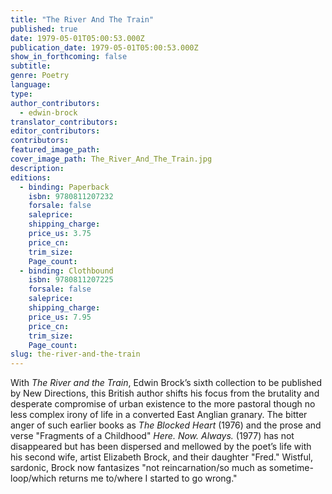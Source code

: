 ```yaml
---
title: "The River And The Train"
published: true
date: 1979-05-01T05:00:53.000Z
publication_date: 1979-05-01T05:00:53.000Z
show_in_forthcoming: false
subtitle:
genre: Poetry
language:
type:
author_contributors:
  - edwin-brock
translator_contributors:
editor_contributors:
contributors:
featured_image_path:
cover_image_path: The_River_And_The_Train.jpg
description:
editions:
  - binding: Paperback
    isbn: 9780811207232
    forsale: false
    saleprice:
    shipping_charge:
    price_us: 3.75
    price_cn:
    trim_size:
    Page_count:
  - binding: Clothbound
    isbn: 9780811207225
    forsale: false
    saleprice:
    shipping_charge:
    price_us: 7.95
    price_cn:
    trim_size:
    Page_count:
slug: the-river-and-the-train
---
```


With _The River and the Train_, Edwin Brock’s sixth collection to be published by New Directions, this British author shifts his focus from the brutality and desperate compromise of urban existence to the more pastoral though no less complex irony of life in a converted East Anglian granary. The bitter anger of such earlier books as _The Blocked Heart_ (1976) and the prose and verse "Fragments of a Childhood" _Here. Now. Always._ (1977) has not disappeared but has been dispersed and mellowed by the poet’s life with his second wife, artist Elizabeth Brock, and their daughter "Fred." Wistful, sardonic, Brock now fantasizes "not reincarnation/so much as sometime-loop/which returns me to/where I started to go wrong."

